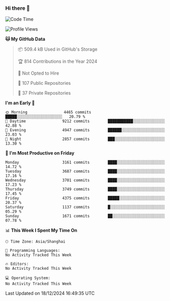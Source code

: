 ### Hi there 👋

<!--
**qbosen/qbosen** is a ✨ _special_ ✨ repository because its `README.md` (this file) appears on your GitHub profile.

Here are some ideas to get you started:

- 🔭 I’m currently working on ...
- 🌱 I’m currently learning ...
- 👯 I’m looking to collaborate on ...
- 🤔 I’m looking for help with ...
- 💬 Ask me about ...
- 📫 How to reach me: ...
- 😄 Pronouns: ...
- ⚡ Fun fact: ...
-->

<!--START_SECTION:waka-->
![Code Time](http://img.shields.io/badge/Code%20Time-2%2C111%20hrs%2036%20mins-blue)

![Profile Views](http://img.shields.io/badge/Profile%20Views-0-blue)

**🐱 My GitHub Data** 

> 📦 509.4 kB Used in GitHub's Storage 
 > 
> 🏆 814 Contributions in the Year 2024
 > 
> 🚫 Not Opted to Hire
 > 
> 📜 107 Public Repositories 
 > 
> 🔑 37 Private Repositories 
 > 
**I'm an Early 🐤** 

```text
🌞 Morning                4465 commits        █████░░░░░░░░░░░░░░░░░░░░   20.79 % 
🌆 Daytime                9212 commits        ███████████░░░░░░░░░░░░░░   42.88 % 
🌃 Evening                4947 commits        ██████░░░░░░░░░░░░░░░░░░░   23.03 % 
🌙 Night                  2857 commits        ███░░░░░░░░░░░░░░░░░░░░░░   13.30 % 
```
📅 **I'm Most Productive on Friday** 

```text
Monday                   3161 commits        ████░░░░░░░░░░░░░░░░░░░░░   14.72 % 
Tuesday                  3687 commits        ████░░░░░░░░░░░░░░░░░░░░░   17.16 % 
Wednesday                3701 commits        ████░░░░░░░░░░░░░░░░░░░░░   17.23 % 
Thursday                 3749 commits        ████░░░░░░░░░░░░░░░░░░░░░   17.45 % 
Friday                   4375 commits        █████░░░░░░░░░░░░░░░░░░░░   20.37 % 
Saturday                 1137 commits        █░░░░░░░░░░░░░░░░░░░░░░░░   05.29 % 
Sunday                   1671 commits        ██░░░░░░░░░░░░░░░░░░░░░░░   07.78 % 
```


📊 **This Week I Spent My Time On** 

```text
🕑︎ Time Zone: Asia/Shanghai

💬 Programming Languages: 
No Activity Tracked This Week

🔥 Editors: 
No Activity Tracked This Week

💻 Operating System: 
No Activity Tracked This Week
```


 Last Updated on 18/12/2024 16:49:35 UTC
<!--END_SECTION:waka-->
